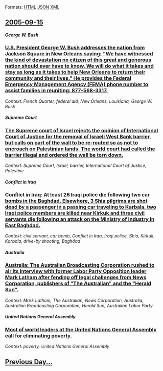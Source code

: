 
Formats: [HTML](2005/09/15/index.html)  [JSON](2005/09/15/index.json)  [XML](2005/09/15/index.xml)  

## [2005-09-15](/news/2005/09/15/index.md)

##### George W. Bush
### [ U.S. President George W. Bush addresses the nation from Jackson Square in New Orleans saying: "We have witnessed the kind of devastation no citizen of this great and generous nation should ever have to know. We will do what it takes and stay as long as it takes to help New Orleans to return their community and their lives." He provides the Federal Emergency Management Agency (FEMA) phone number to assist families in reuniting: 877-568-3317. ](/news/2005/09/15/u-s-president-george-w-bush-addresses-the-nation-from-jackson-square-in-new-orleans-saying-we-have-witnessed-the-kind-of-devastation-no.md)
_Context: French Quarter, federal aid, New Orleans, Louisiana, George W. Bush_

##### Supreme Court
### [ The Supreme court of Israel rejects the opinion of International Court of Justice for the removal of Israeli West Bank barrier, but calls on part of the wall to be re-routed so as not to encroach on Palestinian lands. The world court had called the barrier illegal and ordered the wall be torn down. ](/news/2005/09/15/the-supreme-court-of-israel-rejects-the-opinion-of-international-court-of-justice-for-the-removal-of-israeli-west-bank-barrier-but-calls-o.md)
_Context: Supreme Court, Israel, barrier, International Court of Justice, Palestine_

##### Conflict in Iraq
### [ Conflict in Iraq: At least 26 Iraqi police die following two car bombs in the Baghdad. Elsewhere, 3 Shia pilgrims are shot dead by a passenger in a passing car traveling to Karbala, two Iraqi police members are killed near Kirkuk and three civil servants die following an attack on the Ministry of Industry in East Baghdad. ](/news/2005/09/15/conflict-in-iraq-at-least-26-iraqi-police-die-following-two-car-bombs-in-the-baghdad-elsewhere-3-shia-pilgrims-are-shot-dead-by-a-passen.md)
_Context: civil servant, car bomb, Conflict in Iraq, Iraqi police, Shia, Kirkuk, Karbala, drive-by shooting, Baghdad_

##### Australia
### [ Australia: The Australian Broadcasting Corporation rushed to air its interview with former Labor Party Opposition leader Mark Latham after fending off legal challenges from News Corporation, publishers of "The Australian" and the "Herald Sun". ](/news/2005/09/15/australia-the-australian-broadcasting-corporation-rushed-to-air-its-interview-with-former-labor-party-opposition-leader-mark-latham-after.md)
_Context: Mark Latham, The Australian, News Corporation, Australia, Australian Broadcasting Corporation, Herald Sun, Australian Labor Party_

##### United Nations General Assembly
### [ Most of world leaders at the United Nations General Assembly call for eliminating poverty. ](/news/2005/09/15/most-of-world-leaders-at-the-united-nations-general-assembly-call-for-eliminating-poverty.md)
_Context: poverty, United Nations General Assembly_

## [Previous Day...](/news/2005/09/14/index.md)

